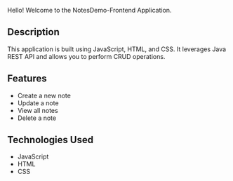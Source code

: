 Hello! Welcome to the NotesDemo-Frontend Application.

## Description
This application is built using JavaScript, HTML, and CSS. It leverages Java REST API and allows you to perform CRUD operations.

## Features
- Create a new note
- Update a note
- View all notes
- Delete a note

## Technologies Used
- JavaScript
- HTML
- CSS

